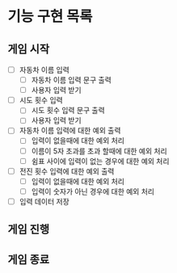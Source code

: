 # 기능 구현 목록

## 게임 시작

- [ ] 자동차 이름 입력
  - [ ] 자동차 이름 입력 문구 출력
  - [ ] 사용자 입력 받기

- [ ] 시도 횟수 입력
  - [ ] 시도 횟수 입력 문구 출력
  - [ ] 사용자 입력 받기

- [ ] 자동차 이름 입력에 대한 예외 출력
  - [ ] 입력이 없을때에 대한 예외 처리
  - [ ] 이름이 5자 초과를 초과 할때에 대한 예외 처리
  - [ ] 쉼표 사이에 입력이 없는 경우에 대한 예외 처리

- [ ] 전진 횟수 입력에 대한 예외 출력
  - [ ] 입력이 없을때에 대한 예외 처리
  - [ ] 입력이 숫자가 아닌 경우에 대한 예외 처리

- [ ] 입력 데이터 저장

## 게임 진행


## 게임 종료
